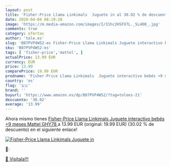 ```yaml
---
layout: post
title: 'Fisher-Price Llama Linkimals  Juguete in al 30.02 % de descuento'
date: 2020-04-04 08:19:28
image: 'https://m.media-amazon.com/images/I/31hc2HSFX7L._SL400_.jpg'
comments: true
category: ofertas
author: 'tole.es'
slug: 'B07PVP4W52-es Fisher-Price Llama Linkimals Juguete interactivo bebés +9...'
sku: 'B07PVP4W52-es'
tags: [ 'fisher-price','mattel', ]
actualPrice: 13.99 EUR
currency: EUR
price: 13.99
comparePrice: 19.99 EUR
prodname: 'Fisher-Price Llama Linkimals  Juguete interactivo bebés +9 meses  Mattel  GHY78 '
country: 'es'
flag: '🇪🇸'
brand: ''
buyurl: 'https://www.amazon.es/dp/B07PVP4W52/?tag=tolees-21'
descuento: '30.02'
average: '13.99'
---
```


Ahora mismo tienes [Fisher-Price Llama Linkimals  Juguete interactivo bebés +9 meses  Mattel  GHY78 ](https://www.amazon.es/dp/B07PVP4W52/?tag=tolees-21) a 13.99 EUR (original: 19.99 EUR) (30.02 %  de descuento) en el siguiente enlace!

[![Fisher-Price Llama Linkimals  Juguete in](https://m.media-amazon.com/images/I/31hc2HSFX7L._SL400_.jpg)](https://www.amazon.es/dp/B07PVP4W52/?tag=tolees-21)

🔎:


[🛒 Visítala!!!](https://www.amazon.es/dp/B07PVP4W52/?tag=tolees-21)
